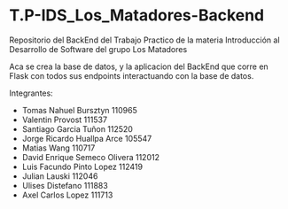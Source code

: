 # T.P-IDS_Los_Matadores-Backend

Repositorio del BackEnd del Trabajo Practico de la materia Introducción al Desarrollo de Software del grupo Los Matadores

Aca se crea la base de datos, y la aplicacion del BackEnd que corre en Flask con todos sus endpoints interactuando con la base de datos.

Integrantes:
* Tomas Nahuel Bursztyn 110965
* Valentin Provost 111537
* Santiago Garcia Tuñon 112520
* Jorge Ricardo Huallpa Arce 105547
* Matias Wang 110717
* David Enrique Semeco Olivera 112012
* Luis Facundo Pinto Lopez 112419
* Julian Lauski 112046
* Ulises Distefano 111883
* Axel Carlos Lopez 111713